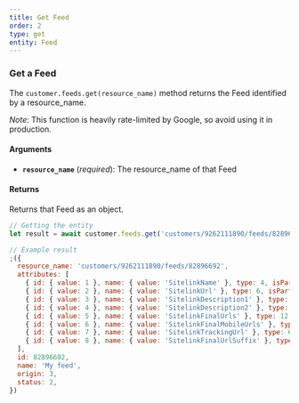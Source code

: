 ```yaml
---
title: Get Feed
order: 2
type: get
entity: Feed
---
```


### Get a Feed

The `customer.feeds.get(resource_name)` method returns the Feed identified by a resource_name.

_Note_: This function is heavily rate-limited by Google, so avoid using it in production.

#### Arguments

- **`resource_name`** (_required_): The resource_name of that Feed

#### Returns

Returns that Feed as an object.

```javascript
// Getting the entity
let result = await customer.feeds.get('customers/9262111890/feeds/82896692')
```

```javascript
// Example result
;({
  resource_name: 'customers/9262111890/feeds/82896692',
  attributes: [
    { id: { value: 1 }, name: { value: 'SitelinkName' }, type: 4, isPartOfKey: { value: false } },
    { id: { value: 2 }, name: { value: 'SitelinkUrl' }, type: 6, isPartOfKey: { value: false } },
    { id: { value: 3 }, name: { value: 'SitelinkDescription1' }, type: 4, isPartOfKey: { value: false } },
    { id: { value: 4 }, name: { value: 'SitelinkDescription2' }, type: 4, isPartOfKey: { value: false } },
    { id: { value: 5 }, name: { value: 'SitelinkFinalUrls' }, type: 12, isPartOfKey: { value: false } },
    { id: { value: 6 }, name: { value: 'SitelinkFinalMobileUrls' }, type: 12, isPartOfKey: { value: false } },
    { id: { value: 7 }, name: { value: 'SitelinkTrackingUrl' }, type: 6, isPartOfKey: { value: false } },
    { id: { value: 8 }, name: { value: 'SitelinkFinalUrlSuffix' }, type: 4, isPartOfKey: { value: false } },
  ],
  id: 82896692,
  name: 'My feed',
  origin: 3,
  status: 2,
})
```
